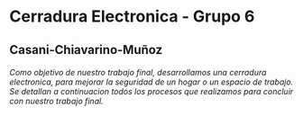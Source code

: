 # Cerradura Electronica - Grupo 6
## Casani-Chiavarino-Muñoz

###### Como objetivo de nuestro trabajo final, desarrollamos una cerradura electronica, para mejorar la seguridad de un hogar o un espacio de trabajo. Se detallan a continuacion todos los procesos que realizamos para concluir con nuestro trabajo final.

